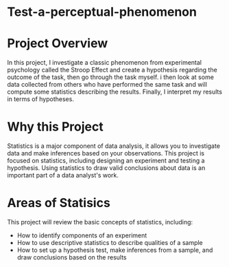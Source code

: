 # Test-a-perceptual-phenomenon

# Project Overview

In this project, I investigate a classic phenomenon from experimental psychology called the Stroop Effect and create a hypothesis regarding the outcome of the task, then go through the task myself. i then look at some data collected from others who have performed the same task and will compute some statistics describing the results. Finally, I interpret my results in terms of hypotheses.
# Why this Project
Statistics is a major component of data analysis, it allows you to investigate data and make inferences based on your observations.
This project is focused on statistics, including designing an experiment and testing a hypothesis. Using statistics to draw valid conclusions about data is an important part of a data analyst's work.
# Areas of Statisics
This project will review the basic concepts of statistics, including:
* How to identify components of an experiment
* How to use descriptive statistics to describe qualities of a sample
* How to set up a hypothesis test, make inferences from a sample, and draw conclusions based on the results
